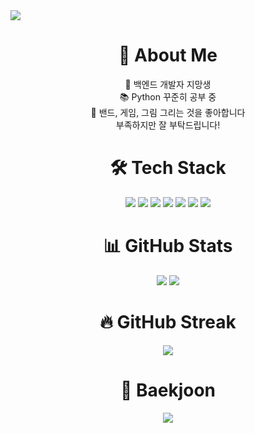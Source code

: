 <!-- 💫 헤더 영역 -->
<img src="https://capsule-render.vercel.app/api?type=waving&color=0bb4ff&height=200&section=header&text=Hello,%20World!&fontSize=40&fontColor=ffffff&fontAlignY=50&fontAlign=middle&animation=fadeIn" />

<h1 align="center"> 🐣 About Me </h1>
<p align="center"> 
🌱 백엔드 개발자 지망생 <br>
📚 Python 꾸준히 공부 중 <br>
🎸 밴드, 게임, 그림 그리는 것을 좋아합니다 <br>
부족하지만 잘 부탁드립니다!
</p>
  
<h1 align="center"> 🛠 Tech Stack </h1>

<div align="center">
<img src="https://img.shields.io/badge/Python-3776AB?style=flat&logo=Python&logoColor=white"/>
<img src="https://img.shields.io/badge/AWS-FF9900?style=flat&logo=Amazon-AWS&logoColor=white"/>
<img src="https://img.shields.io/badge/GitHub-181717?style=flat&logo=GitHub&logoColor=white"/>
<img src="https://img.shields.io/badge/Linux-FCC624?style=flat&logo=Linux&logoColor=black"/>
<img src="https://img.shields.io/badge/HTML5-E34F26?style=flat-square&logo=html5&logoColor=white"/>
<img src="https://img.shields.io/badge/CSS3-1572B6?style=flat-square&logo=css3&logoColor=white"/>
<img src="https://img.shields.io/badge/JavaScript-F7DF1E?style=flat-square&logo=javascript&logoColor=black"/>
</div>

<h1 align="center">📊 GitHub Stats</h1>
<div align="center">
  <img src="https://github-readme-stats.vercel.app/api?username=kyukyu300&hide=contribs,prs&show_icons=true&theme=tokyonight" />
  <img src="https://github-readme-stats.vercel.app/api/top-langs/?username=kyukyu300&layout=compact&theme=tokyonight" />
</div>

<h1 align="center">🔥 GitHub Streak</h1>
<div align="center">
  <img src="https://streak-stats.demolab.com?user=kyukyu300&theme=tokyonight" />
</div>

<h1 align="center">🧠 Baekjoon</h1>
<div align="center">
  <img src="http://mazassumnida.wtf/api/v2/generate_badge?boj=kyujin1252" />
</div>

